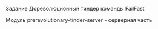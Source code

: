 Задание Дореволюционный тиндер команды FailFast

Модуль prerevolutionary-tinder-server - серверная часть
